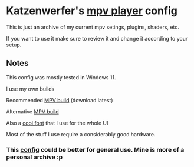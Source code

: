 # Katzenwerfer's [mpv player](https://github.com/mpv-player/mpv) config

This is just an archive of my current mpv setings, plugins, shaders, etc.

If you want to use it make sure to review it and change it according to your setup.

## Notes

This config was mostly tested in Windows 11.

I use my own builds

Recommended [MPV build](https://sourceforge.net/projects/mpv-player-windows/files/64bit/) (download latest)

Alternative [MPV build](https://jeremylee.sh/bins/mpv.7z)

Also a [cool font](https://github.com/Genbuchan/KarasumaGothic) that I use for the whole UI

Most of the stuff I use require a considerably good hardware.

### This [config](https://github.com/Tsubajashi/mpv-settings) could be better for general use. Mine is more of a personal archive :p

